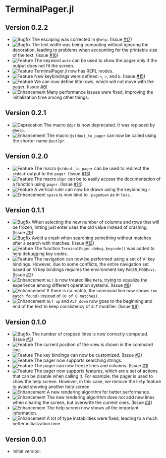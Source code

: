 TerminalPager.jl
================

Version 0.2.2
-------------

- ![Bugfix][badge-bugfix] The escaping was corrected in `@help`. (Issue
  [#17][gh-issue-17])
- ![Bugfix][badge-bugfix] The text width was being computing without ignoring
  the decoration, leading to problems when accounting for the printable size of
  the text. (Issue [#16][gh-issue-16])
- ![Feature][badge-feature] The keyword `auto` can be used to show the pager
  only if the output does not fit the screen.
- ![Feature][badge-feature] TerminalPager.jl now has REPL modes.
- ![Feature][badge-feature] New keybindings were defined: `<`, `>`, and `b`.
  (Issue [#15][gh-issue-15])
- ![Feature][badge-feature] We can now define title rows, which will not move
  with the pager. (Issue [#6][gh-issue-6])
- ![Enhancement][badge-enhancement] Many performance issues were fixed,
  improving the initialization time among other things.

Version 0.2.1
-------------

- ![Deprecation][badge-deprecation] The macro `@dpr` is now deprecated. It was
  replaced by `@help`.
- ![Enhancement][badge-enhancement] The macro `@stdout_to_pager` can now be
  called using the shorter name `@out2pr`.

Version 0.2.0
-------------

- ![Feature][badge-feature] The macro `@stdout_to_pager` can be used to redirect
  the `stdout` output to the `pager`. (Issue [#13][gh-issue-13])
- ![Feature][badge-feature] The macro `@dpr` can be to easily access the
  documentation of a function using `pager`. (Issue [#14][gh-issue-14])
- ![Feature][badge-feature] A vertical ruler can now be drawn using the
  keybinding `r`.
- ![Enhancement][badge-enhancement] `space` is now bind to `:pagedown` as in
  `less`.

Version 0.1.1
-------------

- ![Bugfix][badge-bugfix] When selecting the new number of columns and rows that
  will be frozen, hitting just enter uses the old value instead of crashing.
  (Issue [#9][gh-issue-9])
- ![Bugfix][badge-bugfix] Avoid a crash when searching something without matches
  after a search with matches. (Issue [#12][gh-issue-12])
- ![Feature][badge-feature] The function `TerminalPager.debug_keycode()` was
  added to help debugging key codes.
- ![Feature][badge-feature] The navigation can now be performed using a set of
  Vi key bindings. However, due to some conflicts, the entire navigation set
  based on Vi key bindings requires the environment key `PAGER_MODE=vi`. (Issue
  [#7][gh-issue-7])
- ![Enhancement][badge-enhancement] `ALT` is now treated like `Meta`, trying to
  equalize the experience among different operation systems. (Issue
  [#8][gh-issue-8])
- ![Enhancement][badge-enhancement] If there is no match, the command line now
  shows `(no match found)` instead of `(0 of 0 matches)`.
- ![Enhancement][badge-enhancement] `ALT up` and `ALT down` now goes to the
  beginning and end of the text to keep consistency of `ALT` modifier. (Issue
  [#8][gh-issue-8])

Version 0.1.0
-------------

- ![Bugfix][badge-bugfix] The number of cropped lines is now correctly computed.
  (Issue [#3][gh-issue-3])
- ![Feature][badge-feature] The current position of the view is shown in the
  command line.
- ![Feature][badge-feature] The key bindings can now be customized. (Issue
  [#2][gh-issue-2])
- ![Feature][badge-feature] The pager now supports searching strings.
- ![Feature][badge-feature] The pager can now freeze lines and columns. (Issue
  [#1][gh-issue-1])
- ![Feature][badge-feature] The pager now supports features, which are a set of
  actions that can be disable when calling it. For example, the pager is used to
  show the help screen. However, in this case, we remove the `help` feature to
  avoid showing another help screen.
- ![Enhancement][badge-enhancement] A new rendering algorithm for better
  performance.
- ![Enhancement][badge-enhancement] The new rendering algorithm does not add new
  lines when clearing the screen, but overwrite the current ones. (Issue
  [#4][gh-issue-4])
- ![Enhancement][badge-enhancement] The help screen now shows all the important
  information.
- ![Enhancement][badge-enhancement] A lot of type instabilities were fixed,
  leading to a much better initialization time.

Version 0.0.1
-------------

- Initial version.

[badge-breaking]: https://img.shields.io/badge/BREAKING-red.svg
[badge-deprecation]: https://img.shields.io/badge/Deprecation-orange.svg
[badge-feature]: https://img.shields.io/badge/Feature-green.svg
[badge-enhancement]: https://img.shields.io/badge/Enhancement-blue.svg
[badge-bugfix]: https://img.shields.io/badge/Bugfix-purple.svg
[badge-info]: https://img.shields.io/badge/Info-gray.svg

[gh-issue-1]: https://github.com/ronisbr/PrettyTables.jl/issues/1
[gh-issue-2]: https://github.com/ronisbr/PrettyTables.jl/issues/2
[gh-issue-3]: https://github.com/ronisbr/PrettyTables.jl/issues/3
[gh-issue-4]: https://github.com/ronisbr/PrettyTables.jl/issues/4
[gh-issue-6]: https://github.com/ronisbr/PrettyTables.jl/issues/6
[gh-issue-7]: https://github.com/ronisbr/PrettyTables.jl/issues/7
[gh-issue-8]: https://github.com/ronisbr/PrettyTables.jl/issues/8
[gh-issue-9]: https://github.com/ronisbr/PrettyTables.jl/issues/9
[gh-issue-12]: https://github.com/ronisbr/PrettyTables.jl/issues/12
[gh-issue-13]: https://github.com/ronisbr/PrettyTables.jl/issues/13
[gh-issue-14]: https://github.com/ronisbr/PrettyTables.jl/issues/14
[gh-issue-15]: https://github.com/ronisbr/PrettyTables.jl/issues/15
[gh-issue-16]: https://github.com/ronisbr/PrettyTables.jl/issues/16
[gh-issue-17]: https://github.com/ronisbr/PrettyTables.jl/issues/17

